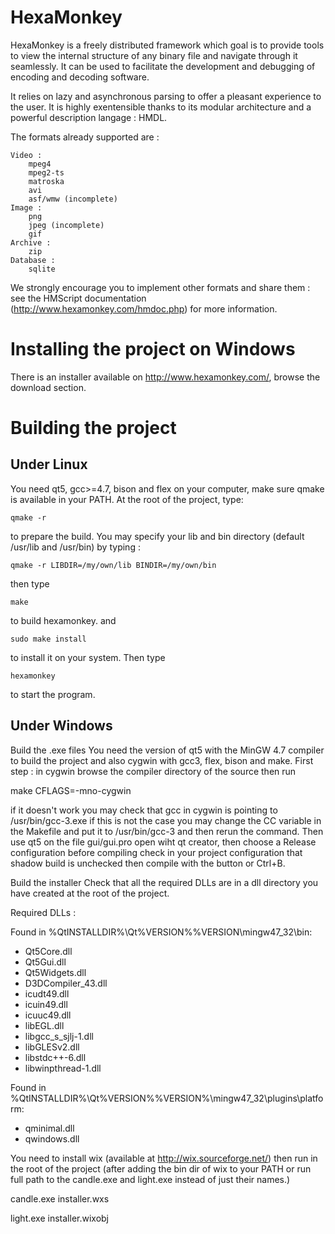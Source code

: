 HexaMonkey
==========

HexaMonkey is a freely distributed framework which goal is to provide tools to view the internal structure of any binary file and navigate through it seamlessly. It can be used to facilitate the development and debugging of encoding and decoding software.

It relies on lazy and asynchronous parsing to offer a pleasant experience to the user. It is highly exentensible thanks to its modular architecture and a powerful description langage : HMDL.

The formats already supported are :

    Video :
        mpeg4
        mpeg2-ts
        matroska
        avi
        asf/wmw (incomplete)
    Image :
        png
        jpeg (incomplete)
        gif
    Archive :
        zip
    Database :
        sqlite


We strongly encourage you to implement other formats and share them : see the HMScript documentation (http://www.hexamonkey.com/hmdoc.php) for more information.

Installing the project on Windows
=================================
There is an installer available on http://www.hexamonkey.com/, browse the download section.

Building the project
====================
Under Linux
-----------

You need qt5, gcc>=4.7, bison and flex on your computer, make sure qmake is available in your PATH. At the root of the project, type:

`qmake -r`

to prepare the build. You may specify your lib and bin directory (default /usr/lib and /usr/bin) by typing :

`qmake -r LIBDIR=/my/own/lib BINDIR=/my/own/bin`

then type

`make`

to build hexamonkey. and

`sudo make install`

to install it on your system. Then type

`hexamonkey`

to start the program.


Under Windows
-------------

Build the .exe files
You need the version of qt5 with the MinGW 4.7 compiler to build the project and also cygwin with gcc3, flex, bison and make. 
First step : in cygwin browse the compiler directory of the source then run

make CFLAGS=-mno-cygwin

if it doesn't work you may check that gcc in cygwin is pointing to /usr/bin/gcc-3.exe if this is not the case you may change the CC variable in the Makefile and put it to /usr/bin/gcc-3 and then rerun the command.
Then use qt5 on the file gui/gui.pro open wiht qt creator, then choose a Release configuration before compiling check in your project configuration that shadow build is unchecked then compile with the button or Ctrl+B. 

Build the installer
Check that all the required DLLs are in a dll directory you have created at the root of the project.

Required DLLs : 

Found in %QtINSTALLDIR%\Qt%VERSION%\%VERSION\mingw47_32\bin:

- Qt5Core.dll 
- Qt5Gui.dll 
- Qt5Widgets.dll 
- D3DCompiler_43.dll
- icudt49.dll
- icuin49.dll
- icuuc49.dll
- libEGL.dll
- libgcc_s_sjlj-1.dll 
- libGLESv2.dll
- libstdc++-6.dll
- libwinpthread-1.dll

Found in %QtINSTALLDIR%\Qt%VERSION%\%VERSION%\mingw47_32\plugins\platform:

- qminimal.dll
- qwindows.dll


You need to install wix (available at http://wix.sourceforge.net/) then run in the root of the project (after adding the bin dir of wix to your PATH or run full path to the candle.exe and light.exe instead of just their names.)

candle.exe installer.wxs

light.exe installer.wixobj
